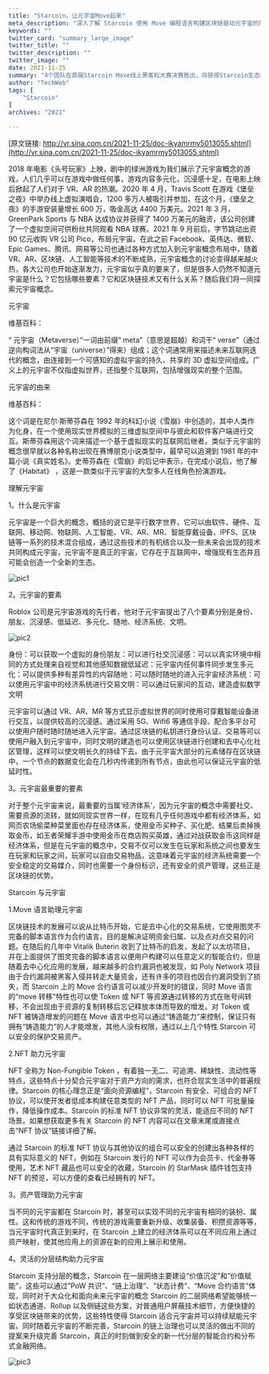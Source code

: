 ```yaml
---
title: "Starcoin，让元宇宙Move起来"
meta_description: "深入了解 Starcoin 使用 Move 编程语言构建区块链驱动元宇宙的愿景。"
keywords: ""
twitter_card: "summary_large_image"
twitter_title: ""
twitter_description: ""
twitter_image: ""
date: 2021-11-25
summary: "4个团队在首届Starcoin Move线上黑客松大赛决赛胜出，将获得Starcoin生态的全面资源扶持。"
author: "TechWeb"
tags: [
    "Starcoin"
]
archives: "2021"

---
```


[原文链接: http://vr.sina.com.cn/2021-11-25/doc-ikyamrmy5013055.shtml](http://vr.sina.com.cn/2021-11-25/doc-ikyamrmy5013055.shtml)

2018 年电影《头号玩家》上映，剧中的绿洲游戏为我们展示了元宇宙概念的游戏，人们几乎可以在游戏中做任何事，游戏内容多元化，沉浸感十足，在电影上映后掀起了人们对于 VR、AR 的热潮。2020 年 4 月，Travis Scott 在游戏《堡垒之夜》中举办线上虚拟演唱会，1200 多万人被吸引并参加，在这个月，《堡垒之夜》的手游安装量增长 600 万，吸金高达 4400 万美元。2021 年 3 月，GreenPark Sports 与 NBA 达成协议并获得了 1400 万美元的融资，该公司创建了一个虚拟空间可供粉丝共同观看 NBA 球赛。2021 年 9 月前后，字节跳动出资 90 亿元收购 VR 公司 Pico，布局元宇宙。在此之前 Facebook、英伟达、微软、Epic Games、腾讯、网易等公司也通过各种方式加入到元宇宙概念布局中，随着 VR、AR、区块链、人工智能等技术的不断成熟，元宇宙概念的讨论变得越来越火热，各大公司也开始逐渐发力，元宇宙似乎真的要来了，但是很多人仍然不知道元宇宙是什么？它包括哪些要素？它和区块链技术又有什么关系？随后我们将一同探索元宇宙概念。

元宇宙

维基百科：

“ 元宇宙（Metaverse）”一词由前缀“ meta”（意思是超越）和词干“ verse”（通过逆向构词法从“宇宙（universe）”得来）组成；这个词通常用来描述未来互联网迭代的概念，由连接到一个可感知的虚拟宇宙的持久、共享的 3D 虚拟空间组成。广义上的元宇宙不仅指虚拟世界，还指整个互联网，包括增强现实的整个范围。

元宇宙的由来

维基百科：

这个词是在尼尔·斯蒂芬森在 1992 年的科幻小说《雪崩》中创造的，其中人类作为化身，在一个使用现实世界模拟的三维虚拟空间中与彼此和软件客户端进行交互。斯蒂芬森用这个词来描述一个基于虚拟现实的互联网后继者。类似于元宇宙的概念很早就以各种名称出现在赛博朋克小说类型中，最早可以追溯到 1981 年的中篇小说《真实姓名》。史蒂芬森在《雪崩》的后记中表示，在完成小说后，他了解了《Habitat》 ，这是一款类似于元宇宙的大型多人在线角色扮演游戏。

理解元宇宙

1。什么是元宇宙

元宇宙是一个巨大的概念，概括的说它是平行数字世界，它可以由软件、硬件、互联网、移动网、物联网、人工智能、VR、AR、MR、智能穿戴设备、IPFS、区块链等一系列的技术混合组成，通过这些技术的有机结合以及一些未来会出现的技术共同构成元宇宙，元宇宙不是真正的宇宙，它存在于互联网中，增强现有生态并且可能会创造一个全新的生态。

![pic1](/images/new/news/bdcb-b9b1f63d395945bedce54042c346bb02.jpeg)

2。元宇宙的要素

Roblox 公司是元宇宙游戏的先行者，他对于元宇宙提出了八个要素分别是身份、朋友、沉浸感、低延迟、多元化、随地、经济系统、文明。

![pic2](/images/new/news/8183-e8b57c3f114f6827eb823a27041128da.jpeg)

身份：可以获取一个虚拟的身份朋友：可以进行社交沉浸感：可以以真实环境中相同的方式处理来自视觉和其他感知数据低延迟：元宇宙内任何事件同步发生多元化：可以提供多种有差异性的内容随地：可以随时随地的进入元宇宙经济系统：可以使用元宇宙中的经济系统进行交易文明：可以通过玩家间的互动，建造虚拟数字文明

元宇宙可以通过 VR、AR、MR 等方式显示虚拟世界的同时使用可穿戴智能设备进行交互，以提供较高的沉浸感。通过采用 5G、Wifi6 等通信手段、配合多平台可以使用户随时随时随地进入元宇宙。通过区块链的私钥进行身份认证、交易等可以使用户融入到元宇宙中，同时文明的建造也可以使用区块链进行创建和去中心化社区管理，这样可以使文明长久的持续下去。由于元宇宙大部分的元素储存在区块链中，一个节点的数据变化会在几秒内传递到所有节点，由此也可以保证元宇宙的低延时性。

3。元宇宙最重要的要素

对于整个元宇宙来说，最重要的当属‘经济体系’，因为元宇宙的概念中需要社交、需要资源的流转，就如同现实世界一样，在现有几乎任何游戏中都有经济体系，如网页农场偷菜种菜里面也存在经济体系，使用金币买种子、买化肥、结果后卖掉换取金币，如王者荣耀手游中使用金币在商店购买英雄，通过对战获取金币这同样是经济体系，但是在元宇宙的概念中，交易不仅可以发生在玩家和系统之间也要发生在玩家和玩家之间，玩家可以自由交易物品，这意味着元宇宙的经济系统需要一个安全稳定的交易媒介，同时也需要一个身份标识，还有安全的资产管理，这些正是区块链的优势。

Starcoin 与元宇宙

1.Move 语言助理元宇宙

区块链技术的发展可以说从比特币开始，它是去中心化的交易系统，它使用图灵不完备的脚本语言作为合约语言，目的是解决证明资金归属、以及点对点交易的问题。在随后的几年中 Vitalik Buterin 收到了比特币的启发，发起了以太坊项目，并在上面提供了图灵完备的脚本语言以便用户构建可以任意定义的智能合约，但是随着去中心化应用的发展，越来越多的合约漏洞也被发现，如 Poly Network 项目由于合约漏洞被黑客入侵并转走大量资金，还有许多的项目也因合约漏洞受到了损失，而 Starcoin 上的 Move 合约语言可以减少开发时的错误，同时 Move 语言的“move 转移”特性也可以使 Token 或 NFT 等资源通过转移的方式在账号间转移，不会出现由于资源的复制转移后忘记释放本体而导致的增发。对 Token 或 NFT 被铸造增发的问题在 Move 语言中也可以通过“铸造能力”来控制，保证只有拥有“铸造能力”的人才能增发，其他人没有权限，通过以上几个特性 Starcoin 可以安全的保护交易资产。

2.NFT 助力元宇宙

NFT 全称为 Non-Fungible Token ，有着独一无二、可追溯、稀缺性、流动性等特点，这些特点十分契合元宇宙对于资产方向的需求，也符合现实生活中的普遍规律。Starcoin 的核心理念正是“面向资源编程”，Starcoin 有安全、可组合的 NFT 协议，可以使开发者低成本构建任意类型的 NFT 产品，同时可以 NFT 可批量操作，降低操作成本。Starcoin 的标准 NFT 协议非常的灵活，能适应不同的 NFT 场景。如果想获取更多有关 Starcoin 的 NFT 内容可以在文章末尾或直接点击“NFT 协议“链接详细了解。

通过 Starcoin 的标准 NFT 协议与其他协议的组合可以安全的创建出各种各样的具有实际意义的 NFT，例如在 Starcoin 发行的 NFT 可以作为会员卡、代金券等使用，艺术 NFT 藏品也可以安全的收藏，Starcoin 的 StarMask 插件钱包支持 NFT 的预览，可以方便的查看已经拥有的 NFT。

3。资产管理助力元宇宙

当不同的元宇宙都在 Starcoin 时，甚至可以实现不同的元宇宙有相同的装扮、属性。这和传统的游戏不同，传统的游戏需要重新升级、收集装备、积攒资源等等，当元宇宙时代真正到来时，在 Starcoin 上建立的经济体系可以在不同应用上通过资产映射，使其他应用上的资源在新的应用上展示和使用。

4。灵活的分层结构助力元宇宙

Starcoin 支持分层的概念，Starcoin 在一层网络主要建设“价值沉淀”和“价值赋能”，这些可以通过”PoW 共识“、“链上治理”、“状态计费”、“Move 合约语言”体现，同时对于大众化和面向未来元宇宙的概念 Starcoin 的二层网络希望能够统一如状态通道、Rollup 以及侧链这些方案，对普通用户屏蔽技术细节，方便快捷的享受区块链带来的优势，这些特性使得 Starcoin 适合元宇宙并可以持续赋能元宇宙。同时随着元宇宙的不断完善，Starcoin 的链上治理也可以灵活的做出不同的提案来升级完善 Starcoin，真正的时刻做到安全的新一代分层的智能合约和分布式金融网络。

![pic3](/images/new/news/a34a-a2467afaf3924b4c715090d5336cee52.jpeg)
